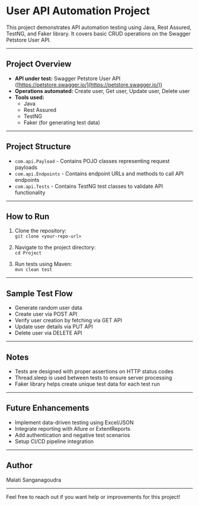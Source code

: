 # User API Automation Project

This project demonstrates API automation testing using Java, Rest Assured, TestNG, and Faker library. It covers basic CRUD operations on the Swagger Petstore User API.

---

## Project Overview

- **API under test:** Swagger Petstore User API ([https://petstore.swagger.io/](https://petstore.swagger.io/))
- **Operations automated:** Create user, Get user, Update user, Delete user
- **Tools used:**  
  - Java  
  - Rest Assured  
  - TestNG  
  - Faker (for generating test data)

---

## Project Structure

- `com.api.Payload` - Contains POJO classes representing request payloads  
- `com.api.Endpoints` - Contains endpoint URLs and methods to call API endpoints  
- `com.api.Tests` - Contains TestNG test classes to validate API functionality

---

## How to Run

1. Clone the repository:  
   `git clone <your-repo-url>`

2. Navigate to the project directory:  
   `cd Project`

3. Run tests using Maven:  
   `mvn clean test`

---

## Sample Test Flow

- Generate random user data  
- Create user via POST API  
- Verify user creation by fetching via GET API  
- Update user details via PUT API  
- Delete user via DELETE API  

---

## Notes

- Tests are designed with proper assertions on HTTP status codes  
- Thread.sleep is used between tests to ensure server processing  
- Faker library helps create unique test data for each test run

---

## Future Enhancements

- Implement data-driven testing using Excel/JSON  
- Integrate reporting with Allure or ExtentReports  
- Add authentication and negative test scenarios  
- Setup CI/CD pipeline integration

---

## Author

Malati Sanganagoudra

---

Feel free to reach out if you want help or improvements for this project!
